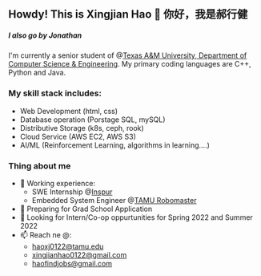 ## Howdy! This is Xingjian Hao 👋 你好，我是郝行健
##### I also go by Jonathan
<!--
**PTJohn0122/PTJohn0122** is a ✨ _special_ ✨ repository because its `README.md` (this file) appears on your GitHub profile.

Here are some ideas to get you started:

- 🔭 I’m currently working on ...
- 🌱 I’m currently learning ...
- 👯 I’m looking to collaborate on ...
- 🤔 I’m looking for help with ...
- 💬 Ask me about ...
- 📫 How to reach me: ...
- 😄 Pronouns: ...
- ⚡ Fun fact: ...
-->

I'm currently a senior student of @[Texas A&M University, Department of Computer Science & Engineering](https://engineering.tamu.edu/cse/index.html). My primary coding languages are C++, Python and Java.
### My skill stack includes:
- Web Development (html, css)
- Database operation (Porstage SQL, mySQL)
- Distributive Storage (k8s, ceph, rook)
- Cloud Service (AWS EC2, AWS S3)
- AI/ML (Reinforcement Learning, algorithms in learning....)

### Thing about me
- 🔭 Working experience:
  - SWE Internship @[Inspur](https://en.inspur.com/)
  - Embedded System Engineer @[TAMU Robomaster](https://www.tamurobomasters.com/) 
- 🌱 Preparing for Grad School Application
- 👯 Looking for Intern/Co-op oppurtunities for Spring 2022 and Summer 2022
- 📫 Reach ne @:
  - haoxj0122@tamu.edu
  - xingjianhao0122@gmail.com
  - haofindjobs@gmail.com
